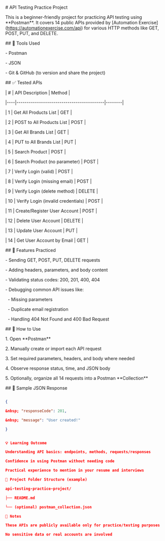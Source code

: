 \# API Testing Practice Project



This is a beginner-friendly project for practicing API testing using \*\*Postman\*\*. It covers 14 public APIs provided by \[Automation Exercise](https://automationexercise.com/api) for various HTTP methods like GET, POST, PUT, and DELETE.



\## 🔧 Tools Used

\- Postman

\- JSON

\- Git \& GitHub (to version and share the project)



\## ✅ Tested APIs



| #  | API Description                          | Method |

|----|-------------------------------------------|--------|

| 1  | Get All Products List                     | GET    |

| 2  | POST to All Products List                 | POST   |

| 3  | Get All Brands List                       | GET    |

| 4  | PUT to All Brands List                    | PUT    |

| 5  | Search Product                            | POST   |

| 6  | Search Product (no parameter)             | POST   |

| 7  | Verify Login (valid)                      | POST   |

| 8  | Verify Login (missing email)              | POST   |

| 9  | Verify Login (delete method)              | DELETE |

| 10 | Verify Login (invalid credentials)        | POST   |

| 11 | Create/Register User Account              | POST   |

| 12 | Delete User Account                       | DELETE |

| 13 | Update User Account                       | PUT    |

| 14 | Get User Account by Email                 | GET    |



\## 📌 Features Practiced



\- Sending GET, POST, PUT, DELETE requests

\- Adding headers, parameters, and body content

\- Validating status codes: 200, 201, 400, 404

\- Debugging common API issues like:

&nbsp; - Missing parameters

&nbsp; - Duplicate email registration

&nbsp; - Handling 404 Not Found and 400 Bad Request



\## 📂 How to Use



1\. Open \*\*Postman\*\*

2\. Manually create or import each API request

3\. Set required parameters, headers, and body where needed

4\. Observe response status, time, and JSON body

5\. Optionally, organize all 14 requests into a Postman \*\*Collection\*\*



\## 📝 Sample JSON Response



```json

{

&nbsp; "responseCode": 201,

&nbsp; "message": "User created!"

}


💡 Learning Outcome

Understanding API basics: endpoints, methods, requests/responses

Confidence in using Postman without needing code

Practical experience to mention in your resume and interviews

📁 Project Folder Structure (example)

api-testing-practice-project/

├── README.md

└── (optional) postman_collection.json

📎 Notes

These APIs are publicly available only for practice/testing purposes

No sensitive data or real accounts are involved

